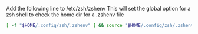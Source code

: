 Add the following line to /etc/zsh/zshenv
This will set the global option for a zsh shell to check the home dir for a .zshenv file

```bash
[ -f "$HOME/.config/zsh/.zshenv" ] && source "$HOME/.config/zsh/.zshenv"
